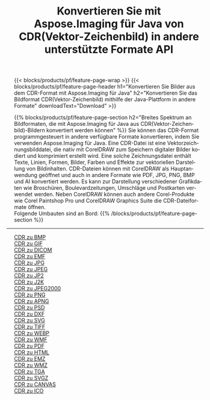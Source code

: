﻿---
title: Konvertieren Sie mit Aspose.Imaging für Java von CDR(Vektor-Zeichenbild) in andere unterstützte Formate API 
weight: 3920
url: /de/java/conversion/from/cdr 
lang: de
langdirlevel: 2
locales: zh-hans,ja,it,ru,de,es,fr,nl,id,lt,pl,pt,vi,tr,ko,zh-hant,ar,hi,th,sv,cs,uk,he
description: Aspose.Imaging kann mithilfe der Java-Plattform problemlos von CDR(Vektor-Zeichenbild) in andere Formate konvertieren
---

{{< blocks/products/pf/feature-page-wrap >}}
{{< blocks/products/pf/feature-page-header h1="Konvertieren Sie Bilder aus dem CDR-Format mit Aspose.Imaging für Java" h2="Konvertieren Sie das Bildformat CDR(Vektor-Zeichenbild) mithilfe der Java-Plattform in andere Formate" downloadText="Download" >}}


{{% blocks/products/pf/feature-page-section  h2="Breites Spektrum an Bildformaten, die mit Aspose.Imaging für Java aus CDR(Vektor-Zeichenbild)-Bildern konvertiert werden können" %}}
Sie können das CDR-Format programmgesteuert in andere verfügbare Formate konvertieren, indem Sie verwenden
Aspose.Imaging für Java. Eine CDR-Datei ist eine Vektorzeichnungsbilddatei, die nativ mit CorelDRAW zum Speichern digitaler Bilder kodiert und komprimiert erstellt wird. Eine solche Zeichnungsdatei enthält Texte, Linien, Formen, Bilder, Farben und Effekte zur vektoriellen Darstellung von Bildinhalten. CDR-Dateien können mit CorelDRAW als Hauptanwendung geöffnet und auch in andere Formate wie PDF, JPG, PNG, BMP und AI konvertiert werden. Es kann zur Darstellung verschiedener Grafikdaten wie Broschüren, Boulevardzeitungen, Umschläge und Postkarten verwendet werden. Neben CorelDRAW können auch andere Corel-Produkte wie Corel Paintshop Pro und CorelDRAW Graphics Suite die CDR-Dateiformate öffnen.
<br/>
Folgende Umbauten sind an Bord:
{{% /blocks/products/pf/feature-page-section %}}
<div class="container-fluid productfamilypage bg-gray">
    <div class="convertypes bg-gray agp-content section">
        <div class="container">
		<hr style="margin-left:-20px;"/>
		<div class="row other-converters">
		    <div class='col-md-2 other-converter remove-lp remove-rp'><a href="/imaging/de/java/conversion/cdr-to-bmp" >CDR zu BMP</a></div><div class='col-md-2 other-converter remove-lp remove-rp'><a href="/imaging/de/java/conversion/cdr-to-gif" >CDR zu GIF</a></div><div class='col-md-2 other-converter remove-lp remove-rp'><a href="/imaging/de/java/conversion/cdr-to-dicom" >CDR zu DICOM</a></div><div class='col-md-2 other-converter remove-lp remove-rp'><a href="/imaging/de/java/conversion/cdr-to-emf" >CDR zu EMF</a></div><div class='col-md-2 other-converter remove-lp remove-rp'><a href="/imaging/de/java/conversion/cdr-to-jpg" >CDR zu JPG</a></div><div class='col-md-2 other-converter remove-lp remove-rp'><a href="/imaging/de/java/conversion/cdr-to-jpeg" >CDR zu JPEG</a></div><div class='col-md-2 other-converter remove-lp remove-rp'><a href="/imaging/de/java/conversion/cdr-to-jp2" >CDR zu JP2</a></div><div class='col-md-2 other-converter remove-lp remove-rp'><a href="/imaging/de/java/conversion/cdr-to-j2k" >CDR zu J2K</a></div><div class='col-md-2 other-converter remove-lp remove-rp'><a href="/imaging/de/java/conversion/cdr-to-jpeg2000" >CDR zu JPEG2000</a></div><div class='col-md-2 other-converter remove-lp remove-rp'><a href="/imaging/de/java/conversion/cdr-to-png" >CDR zu PNG</a></div><div class='col-md-2 other-converter remove-lp remove-rp'><a href="/imaging/de/java/conversion/cdr-to-apng" >CDR zu APNG</a></div><div class='col-md-2 other-converter remove-lp remove-rp'><a href="/imaging/de/java/conversion/cdr-to-psd" >CDR zu PSD</a></div><div class='col-md-2 other-converter remove-lp remove-rp'><a href="/imaging/de/java/conversion/cdr-to-dxf" >CDR zu DXF</a></div><div class='col-md-2 other-converter remove-lp remove-rp'><a href="/imaging/de/java/conversion/cdr-to-svg" >CDR zu SVG</a></div><div class='col-md-2 other-converter remove-lp remove-rp'><a href="/imaging/de/java/conversion/cdr-to-tiff" >CDR zu TIFF</a></div><div class='col-md-2 other-converter remove-lp remove-rp'><a href="/imaging/de/java/conversion/cdr-to-webp" >CDR zu WEBP</a></div><div class='col-md-2 other-converter remove-lp remove-rp'><a href="/imaging/de/java/conversion/cdr-to-wmf" >CDR zu WMF</a></div><div class='col-md-2 other-converter remove-lp remove-rp'><a href="/imaging/de/java/conversion/cdr-to-pdf" >CDR zu PDF</a></div><div class='col-md-2 other-converter remove-lp remove-rp'><a href="/imaging/de/java/conversion/cdr-to-html" >CDR zu HTML</a></div><div class='col-md-2 other-converter remove-lp remove-rp'><a href="/imaging/de/java/conversion/cdr-to-emz" >CDR zu EMZ</a></div><div class='col-md-2 other-converter remove-lp remove-rp'><a href="/imaging/de/java/conversion/cdr-to-wmz" >CDR zu WMZ</a></div><div class='col-md-2 other-converter remove-lp remove-rp'><a href="/imaging/de/java/conversion/cdr-to-tga" >CDR zu TGA</a></div><div class='col-md-2 other-converter remove-lp remove-rp'><a href="/imaging/de/java/conversion/cdr-to-svgz" >CDR zu SVGZ</a></div><div class='col-md-2 other-converter remove-lp remove-rp'><a href="/imaging/de/java/conversion/cdr-to-canvas" >CDR zu CANVAS</a></div><div class='col-md-2 other-converter remove-lp remove-rp'><a href="/imaging/de/java/conversion/cdr-to-ico" >CDR zu ICO</a></div>
                </div>
        </div>
    </div>
</div>
<br/>

